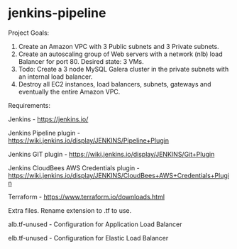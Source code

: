 # jenkins-pipeline

Project Goals:

1) Create an Amazon VPC with 3 Public subnets and 3 Private subnets. 
2) Create an autoscaling group of Web servers with a network (nlb) load Balancer for port 80. Desired state: 3 VMs.
3) Todo: Create a 3 node MySQL Galera cluster in the private subnets with an internal load balancer.
4) Destroy all EC2 instances, load balancers, subnets, gateways and eventually the entire Amazon VPC.

Requirements:

Jenkins - https://jenkins.io/

Jenkins Pipeline plugin - https://wiki.jenkins.io/display/JENKINS/Pipeline+Plugin

Jenkins GIT plugin - https://wiki.jenkins.io/display/JENKINS/Git+Plugin

Jenkins CloudBees AWS Credentials plugin - https://wiki.jenkins.io/display/JENKINS/CloudBees+AWS+Credentials+Plugin

Terraform - https://www.terraform.io/downloads.html

Extra files. Rename extension to .tf to use.

alb.tf-unused - Configuration for Application Load Balancer

elb.tf-unused - Configuration for Elastic Load Balancer
